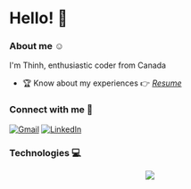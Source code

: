 # Hello! 👋

### About me ☺️

I'm Thinh, enthusiastic coder from Canada

-   🏆 Know about my experiences 👉 _[Resume](https://drive.google.com/file/d/1gIur8Lh62bO130HvnV_FxZ9NiHCKlUwW/view?usp=sharing)_

### Connect with me 🤝

[![Gmail](https://skillicons.dev/icons?i=gmail)](mailto:[gmail])
[![LinkedIn](https://skillicons.dev/icons?i=linkedin)][linkedin]

### Technologies 💻

<p align="center">
  <a href="https://skillicons.dev">
    <img src="https://skillicons.dev/icons?i=python,c,cpp,java,javascript,typescript,bash,qt,opencv,pytorch,flask,react,expressjs,flutter,sqlite,mongodb,firebase,postgres,gcp,linux,arduino,raspberrypi&perline=11" />
  </a>
</p>

[gmail]: thinhle8180@gmail.com
[linkedin]: https://linkedin.com/in/thinhle201
